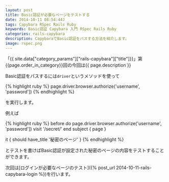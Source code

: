 ```yaml
---
layout: post
title: Basic認証が必要なページをテストする
date: 2014-10-11 08:54:44J
tags: Capybara RSpec Rails Ruby
keywords: Basic認証 Capybara 入門 RSpec Rails Ruby
categories: rails-capybara
description: CapybaraでBasic認証をパスする方法を紹介します。
image: rspec.png
---
```


「{{ site.data["category_params"]["rails-capybara"]["title"]}}」第{{page.order_in_category}}回の今回は{{ page.description }}

Basic認証をパスするには`driver`というメソッドを使って

{% highlight ruby %}
page.driver.browser.authorize('username', 'password'])
{% endhighlight %}

を実行します。

例えば

{% highlight ruby %}
before do
  page.driver.browser.authorize('username', 'password'])
  visit '/secret/'
end
subject { page }

it { should have_title '秘密のページ' }
{% endhighlight %}

とテストを書けばBasic認証が設定された秘密のページの内容をテストすることができます。

次回は[ログインが必要なページのテスト]({% post_url 2014-10-11-rails-capybara-login %})を行います。
